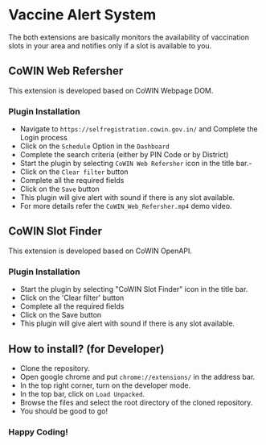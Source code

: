 # Vaccine Alert System 

The both extensions are basically monitors the availability of vaccination slots in your area and notifies only if a slot is available to you.

## CoWIN Web Refersher

This extension is developed based on CoWIN Webpage DOM.

### Plugin Installation 
- Navigate to `https://selfregistration.cowin.gov.in/` and Complete the Login process
- Click on the `Schedule` Option in the  `Dashboard`
- Complete the search criteria (either by PIN Code or by District)
- Start the plugin by selecting `CoWIN Web Refersher` icon in the title bar.-  
- Click on the `Clear filter` button
- Complete all the required fields
- Click on the `Save` button
- This plugin will give alert with sound if there is any slot available.
- For more details refer the `CoWIN_Web_Refersher.mp4` demo video.

## CoWIN Slot Finder

This extension is developed based on CoWIN  OpenAPI.

### Plugin Installation 
- Start the plugin by selecting "CoWIN Slot Finder" icon in the title bar.
- Click on the 'Clear filter' button
- Complete all the required fields
- Click on the Save button
- This plugin will give alert with sound if there is any slot available.

## How to install? (for Developer)
- Clone the repository.
- Open google chrome and put `chrome://extensions/` in the address bar.
- In the top right corner, turn on the developer mode.
- In the top bar, click on `Load Unpacked`.
- Browse the files and select the root directory of the cloned repository.
- You should be good to go!

### Happy Coding!